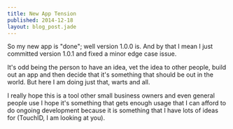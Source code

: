 ```yaml
---
title: New App Tension
published: 2014-12-18
layout: blog_post.jade
---
```


So my new app is "done"; well version 1.0.0 is. And by that I mean I just committed version 1.0.1 and fixed a minor edge case issue.

It's odd being the person to have an idea, vet the idea to other people, build out an app and then decide that it's something that should be out in the world. But here I am doing just that, warts and all.

I really hope this is a tool other small business owners and even general people use I hope it's something that gets enough usage that I can afford to do ongoing development because it is something that I have lots of ideas for (TouchID, I am looking at you).

